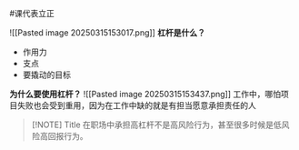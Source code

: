 #课代表立正 

![[Pasted image 20250315153017.png]]
**杠杆是什么？**
- 作用力
- 支点
- 要撬动的目标

**为什么要使用杠杆？**
![[Pasted image 20250315153437.png]]
工作中，哪怕项目失败也会受到重用，因为在工作中缺的就是有担当愿意承担责任的人

> [!NOTE] Title
> 在职场中承担高杠杆不是高风险行为，甚至很多时候是低风险高回报行为。


